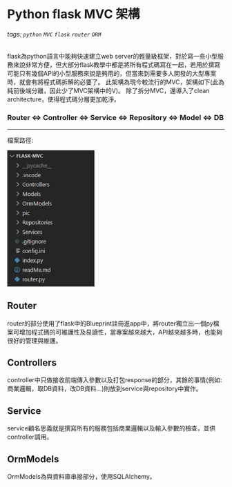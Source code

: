 # Python flask MVC 架構
###### tags: `python` `MVC` `flask` `router` `ORM`
flask為python語言中能夠快速建立web server的輕量級框架，對於寫一些小型服務來說非常方便，但大部分flask教學中都是將所有程式碼寫在一起，若用於撰寫可能只有幾個API的小型服務來說是夠用的，但當來到需要多人開發的大型專案時，就會有將程式碼拆解的必要了。
此架構為現今較流行的MVC，架構如下(此為純前後端分離，因此少了MVC架構中的V)。
除了拆分MVC，還導入了clean architecture，使得程式碼分層更加乾淨。

### Router <=> Controller <=> Service <=> Repository <=> Model <=> DB
-------------------------------------
檔案路徑:

![1](https://github.com/francischi/flask-MVC/blob/master/pic/6-22.PNG?raw=true)

## Router
router的部分使用了flask中的Blueprint註冊進app中，將router獨立出一個py檔案可增加程式碼的可維護性及易讀性，當專案越來越大，API越來越多時，也能夠很好的管理與維護。
## Controllers
controller中只做接收前端傳入參數以及打包response的部分，其餘的事情(例如:商業邏輯，取DB資料，改DB資料...)則放到service與repository中實作。
## Service
service顧名思義就是撰寫所有的服務包括商業邏輯以及輸入參數的檢查，並供controller調用。
## OrmModels
OrmModels為與資料庫串接部分，使用SQLAlchemy。